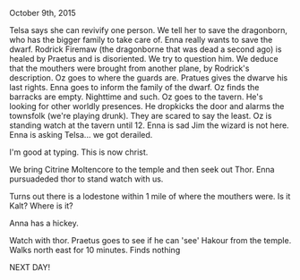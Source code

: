 October 9th, 2015

Telsa says she can revivify one person. We tell her to save the dragonborn, who has the bigger family to take care of.
Enna really wants to save the dwarf.
Rodrick Firemaw (the dragonborne that was dead a second ago) is healed by Praetus and is disoriented.  We try to question him.
We deduce that the mouthers were brought from another plane, by Rodrick's description.
Oz goes to where the guards are.
Pratues gives the dwarve his last rights.
Enna goes to inform the family of the dwarf.
Oz finds the barracks are empty. Nighttime and such. Oz goes to the tavern. He's looking for other worldly presences. He dropkicks the door and alarms the townsfolk (we're playing drunk). They are scared to say the least. Oz is standing watch at the tavern until 12. Enna is sad Jim the wizard is not here. Enna is asking Telsa... we got derailed.

I'm good at typing. This is now christ.
 
We bring Citrine Moltencore to the temple and then seek out Thor. Enna pursuadeded thor to stand watch with us. 

Turns out there is a lodestone within 1 mile of where the mouthers were. Is it Kalt? Where is it? 

Anna has a hickey.

Watch with thor. Praetus goes to see if he can 'see' Hakour from the temple. Walks north east for 10 minutes. Finds nothing

NEXT DAY!